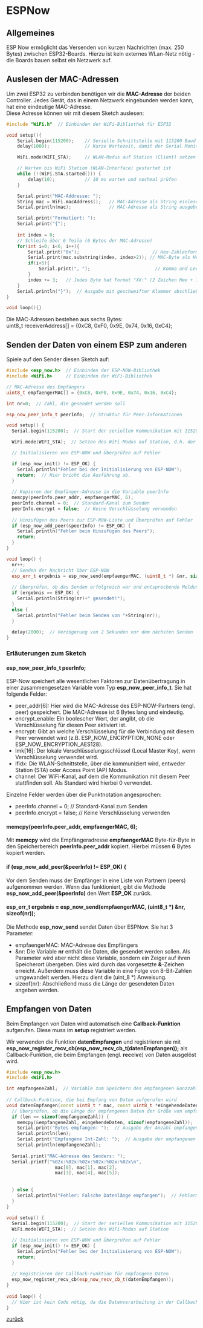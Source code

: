<link rel="stylesheet" href="https://hi2272.github.io/StyleMD.css">

# ESPNow
## Allgemeines
ESP Now ermöglicht das Versenden von kurzen Nachrichten (max. 250 Bytes) zwischen ESP32-Boards. Hierzu ist kein externes WLan-Netz nötig - die Boards bauen selbst ein Netzwerk auf.

## Auslesen der MAC-Adressen
Um zwei ESP32 zu verbinden benötigen wir die **MAC-Adresse** der beiden Controller. Jedes Gerät, das in einem Netzwerk eingebunden werden kann, hat eine eindeutige MAC-Adresse.  
Diese Adresse können wir mit diesem Sketch auslesen:  
```C++
#include "WiFi.h"  // Einbinden der WiFi-Bibliothek für ESP32

void setup(){
    Serial.begin(115200);    // Serielle Schnittstelle mit 115200 Baud starten
    delay(1000);             // Kurze Wartezeit, damit der Serial Monitor Zeit zum Verbinden hat

    WiFi.mode(WIFI_STA);     // WLAN-Modus auf Station (Client) setzen (notwendig für ESP-NOW und MAC-Adresse)

    // Warten bis WiFi Station (WLAN-Interface) gestartet ist
    while (!(WiFi.STA.started())) { 
        delay(10);           // 10 ms warten und nochmal prüfen
    }

    Serial.print("MAC-Addresse: ");
    String mac = WiFi.macAddress();   // MAC-Adresse als String einlesen (Format: "XX:XX:XX:XX:XX:XX")
    Serial.println(mac);              // MAC-Adresse als String ausgeben

    Serial.print("Formatiert: ");
    Serial.print("{");
    
    int index = 0;
    // Schleife über 6 Teile (6 Bytes der MAC-Adresse)
    for(int i=0; i<6; i++){
        Serial.print("0x");                           // Hex-Zahlenformat angeben
        Serial.print(mac.substring(index, index+2)); // MAC-Byte als Hex-Paar aus String extrahieren (z.B. "24")
        if(i<5){
            Serial.print(", ");                        // Komma und Leerzeichen zwischen den Bytes (außer nach dem letzten)
        }
        index += 3;   // Jedes Byte hat Format "XX:" (2 Zeichen Hex + 1 Zeichen Doppelpunkt), also Index-Ziel um 3 erhöhen
    }
    Serial.println("}");  // Ausgabe mit geschweifter Klammer abschließen
}

void loop(){}
```

Die MAC-Adressen bestehen aus sechs Bytes:  
uint8_t receiverAddress[] = {0xC8, 0xF0, 0x9E, 0x74, 0x16, 0xC4};


## Senden der Daten von einem ESP zum anderen

Spiele auf den Sender diesen Sketch auf:
```c++
#include <esp_now.h>  // Einbinden der ESP-NOW-Bibliothek
#include <WiFi.h>     // Einbinden der WiFi-Bibliothek

// MAC-Adresse des Empfängers
uint8_t empfaengerMAC[] = {0xC8, 0xF0, 0x9E, 0x74, 0x16, 0xC4};

int nr=0;  // Zahl, die gesendet werden soll

esp_now_peer_info_t peerInfo;  // Struktur für Peer-Informationen

void setup() {
  Serial.begin(115200);  // Start der seriellen Kommunikation mit 115200 Baud

  WiFi.mode(WIFI_STA);  // Setzen des WiFi-Modus auf Station, d.h. der ESP wirkt als Client im Netzwerk

  // Initialisieren von ESP-NOW und Überprüfen auf Fehler

  if (esp_now_init() != ESP_OK) {
    Serial.println("Fehler bei der Initialisierung von ESP-NOW");
    return;  // Hier bricht die Ausführung ab.
  }
  
  // Kopieren der Empfänger-Adresse in die Variable peerInfo
  memcpy(peerInfo.peer_addr, empfaengerMAC, 6);
  peerInfo.channel = 0;  // Standard-Kanal zum Senden
  peerInfo.encrypt = false;  // Keine Verschlüsselung verwenden
  
  // Hinzufügen des Peers zur ESP-NOW-Liste und Überprüfen auf Fehler
  if (esp_now_add_peer(&peerInfo) != ESP_OK) {
    Serial.println("Fehler beim Hinzufügen des Peers");
    return;
  }
}

void loop() {
  nr++;
  // Senden der Nachricht über ESP-NOW
  esp_err_t ergebnis = esp_now_send(empfaengerMAC, (uint8_t *) &nr, sizeof(nr));
   
  // Überprüfen, ob das Senden erfolgreich war und entsprechende Meldung ausgeben
  if (ergebnis == ESP_OK) {
    Serial.println(String(nr)+" gesendet!");
  }
  else {
    Serial.println("Fehler beim Senden von "+String(nr));
  }
  
  delay(2000);  // Verzögerung von 2 Sekunden vor dem nächsten Senden
}

```

### Erläuterungen zum Sketch

#### esp_now_peer_info_t peerInfo;
ESP-Now speichert alle wesentlichen Faktoren zur Datenübertragung in einer zusammengesetzen Variable vom Typ **esp_now_peer_info_t**. Sie hat folgende Felder:
- peer_addr[6]: Hier wird die MAC-Adresse des ESP-NOW-Partners (engl. peer) gespeichert. Die MAC-Adresse ist 6 Bytes lang und eindeutig.
- encrypt_enable: Ein boolescher Wert, der angibt, ob die Verschlüsselung für diesen Peer aktiviert ist.
- encrypt: Gibt an welche Verschlüsselung für die Verbindung mit diesem Peer verwendet wird (z.B. ESP_NOW_ENCRYPTION_NONE oder ESP_NOW_ENCRYPTION_AES128).
- lmk[16]: Der lokale Verschlüsselungsschlüssel (Local Master Key), wenn Verschlüsselung verwendet wird.
- ifidx: Die WLAN-Schnittstelle, über die kommuniziert wird, entweder Station (STA) oder Access Point (AP) Modus.
- channel: Der WiFi-Kanal, auf dem die Kommunikation mit diesem Peer stattfinden soll. Als Standard wird hierbei 0 verwendet.

Einzelne Felder werden über die Punktnotation angesprochen:  
- peerInfo.channel = 0;  // Standard-Kanal zum Senden
- peerInfo.encrypt = false;  // Keine Verschlüsselung verwenden
  
#### memcpy(peerInfo.peer_addr, empfaengerMAC, 6);

Mit **memcpy** wird die Empfängeradresse **empfaengerMAC** Byte-für-Byte in den Speicherbereich **peerInfo.peer_addr** kopiert. Hierbei müssen **6** Bytes kopiert werden.

#### if (esp_now_add_peer(&peerInfo) != ESP_OK) {
Vor dem Senden muss der Empfänger in eine Liste von Partnern (peers) aufgenommen werden. Wenn das funktioniert, gibt die Methode **esp_now_add_peer(&peerInfo)** den Wert **ESP_OK** zurück.
  
#### esp_err_t ergebnis = esp_now_send(empfaengerMAC, (uint8_t *) &nr, sizeof(nr));
Die Methode **esp_now_send** sendet Daten über ESPNow. Sie hat 3 Parameter:
- empfaengerMAC: MAC-Adresse des Empfängers
- &nr: Die Variable **nr** enthält die Daten, die gesendet werden sollen. Als Parameter wird aber nicht diese Variable, sondern ein Zeiger auf ihren Speicherort übergeben. Dies wird durch das vorgesetzte **&**-Zeichen erreicht. Außerdem muss diese Variable in eine Folge von 8-Bit-Zahlen umgewandelt werden. Hierzu dient die (uint_8 *) Anweisung.
- sizeof(nr): Abschließend muss die Länge der gesendeten Daten angeben werden.
   
## Empfangen von Daten
Beim Empfangen von Daten wird automatisch eine **Callback-Funktion** aufgerufen. Diese muss im **setup** registriert werden.

Wir verwenden die Funktion **datenEmpfangen** und registrieren sie mit **esp_now_register_recv_cb(esp_now_recv_cb_t(datenEmpfangen));** als Callback-Funktion, die beim Empfangen (engl. **rec**ei**v**e) von Daten ausgelöst wird. 

```C++
#include <esp_now.h>
#include <WiFi.h>

int empfangeneZahl;  // Variable zum Speichern des empfangenen Ganzzahlwerts
  
// Callback-Funktion, die bei Empfang von Daten aufgerufen wird
void datenEmpfangen(const uint8_t * mac, const uint8_t *eingehendeDaten, int len) {
  // Überprüfen, ob die Länge der empfangenen Daten der Größe von empfangeneZahl entspricht
  if (len == sizeof(empfangeneZahl)) {  
    memcpy(&empfangeneZahl, eingehendeDaten, sizeof(empfangeneZahl));  // Kopiere die empfangenen Daten in die Variable
    Serial.print("Bytes empfangen: ");  // Ausgabe der Anzahl empfangener Bytes
    Serial.println(len);
    Serial.print("Empfangene Int-Zahl: ");  // Ausgabe der empfangenen Ganzzahl
    Serial.println(empfangeneZahl);
  
  Serial.print("MAC-Adresse des Senders: ");
  Serial.printf("%02x:%02x:%02x:%02x:%02x:%02x\n",
                  mac[0], mac[1], mac[2],
                  mac[3], mac[4], mac[5]);
  
  
  } else {
    Serial.println("Fehler: Falsche Datenlänge empfangen");  // Fehlermeldung bei falscher Datenlänge
  }
}
 
void setup() {
  Serial.begin(115200);  // Start der seriellen Kommunikation mit 115200 Baud
  WiFi.mode(WIFI_STA);  // Setzen des WiFi-Modus auf Station

  // Initialisieren von ESP-NOW und Überprüfen auf Fehler
  if (esp_now_init() != ESP_OK) {
    Serial.println("Fehler bei der Initialisierung von ESP-NOW");
    return;
  }
  
  // Registrieren der Callback-Funktion für empfangene Daten
  esp_now_register_recv_cb(esp_now_recv_cb_t(datenEmpfangen));
}
 
void loop() {
  // Hier ist kein Code nötig, da die Datenverarbeitung in der Callback-Funktion erfolgt. 
}

```

[zurück](../index.html)
